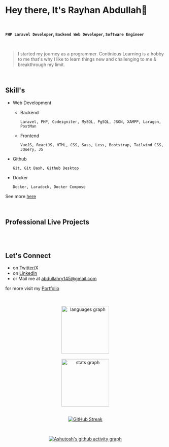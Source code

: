 <br>

# Hey there, It's Rayhan Abdullah👋
<br>

**`PHP Laravel Developer`, `Backend Web Developer`, `Software Engineer`**

<br>

> I started my journey as a programmer. Continious Learning is a hobby to me that's why I like to learn things new and challenging to me & breakthrough my limit.

<br>

## Skill's 

- Web Development
  - Backend
    
    `Laravel, PHP, Codeigniter, MySQL, PgSQL, JSON, XAMPP, Laragon, PostMan`
  - Frontend
    
    `VueJS, ReactJS, HTML, CSS, Sass, Less, Bootstrap, Tailwind CSS, JQuery, JS`
- Github
  
   `Git, Git Bash, Github Desktop`
- Docker

  `Docker, Laradock, Docker Compose`
    
See more [here](https://abdullahal22.showwcase.com)

<br>

## Professional Live Projects


<br>

<br>

## Let's Connect 

* on [Twitter/X](https://twitter.com/abdullahal_22)
* on [LinkedIn](https://linkedin.com/in/abdullahal22)
* or Mail me at <abdullahry145@gmail.com>

for more visit my [Portfolio](https://abdullahaldot22.github.io/portfolio)

##

<br>

<div align="center">
    <img src="https://github-readme-stats.vercel.app/api/top-langs?username=abdullahaldot22&locale=en&hide_title=false&layout=compact&langs_count=5&theme=dracula&hide_border=true" height="150" alt="languages graph"  />
  <br><br>
  <img src="https://github-readme-stats.vercel.app/api?username=abdullahaldot22&hide_title=false&hide_rank=false&show_icons=true&include_all_commits=true&count_private=true&disable_animations=false&theme=dracula&locale=en&hide_border=true" height="150" alt="stats graph"  />
</div>

<br>
<div align="center">
  
[![GitHub Streak](https://streak-stats.demolab.com?user=abdullahaldot22&theme=blux&hide_border=true&border_radius=10.2&date_format=M%20j%5B%2C%20Y%5D&card_width=820&type=png&background=282A36)](https://git.io/streak-stats)
</div>

<br>
<div align="center">

  [![Ashutosh's github activity graph](https://github-readme-activity-graph.vercel.app/graph?username=abdullahaldot22&theme=github&hide_border=true&bg_color=282a36)](https://github.com/abdullahaldot22/github-readme-activity-graph)
</div>



